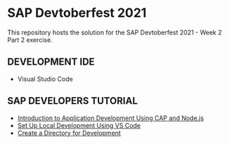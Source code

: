 # SAP Devtoberfest 2021

This repository hosts the solution for the SAP Devtoberfest 2021 - Week 2 Part 2 exercise.

## DEVELOPMENT IDE

- Visual Studio Code

## SAP DEVELOPERS TUTORIAL

- [Introduction to Application Development Using CAP and Node.js](https://developers.sap.com/tutorials/btp-app-introduction.html)
- [Set Up Local Development Using VS Code](https://developers.sap.com/tutorials/btp-app-set-up-local-development.html)
- [Create a Directory for Development](https://developers.sap.com/tutorials/btp-app-create-directory.html)